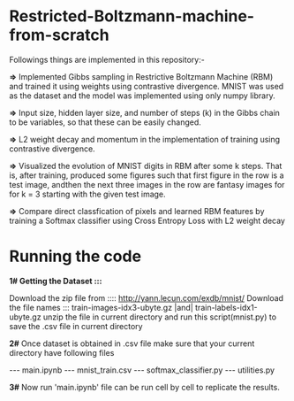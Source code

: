 # Restricted-Boltzmann-machine-from-scratch
Followings things are implemented in this repository:-

<p><b>=></b> Implemented Gibbs sampling in Restrictive Boltzmann Machine (RBM) and trained it using
weights using contrastive divergence. MNIST was used as the dataset and the model was implemented using only numpy library.</p>
<p><b>=></b> Input size, hidden layer size, and number of steps (k) in the Gibbs chain to be variables, so that these can be easily changed.</p>
<p><b>=></b> L2 weight decay and momentum in the implementation of training using contrastive divergence.</p>
<p><b>=></b> Visualized the evolution of MNIST digits in RBM after some k steps. That is, after training, produced some figures such that first figure in the row is a test image, andthen the next three images in the row are fantasy images for for k = 3 starting with the given test image.</p>
<p><b>=></b> Compare direct classfication of pixels and learned RBM features by training a Softmax classifier using Cross Entropy Loss with L2 weight decay</b>

# Running the code

<b>1# Getting the Dataset :::</b>


Download the zip file from  ::::    http://yann.lecun.com/exdb/mnist/
Download the file names  :::  train-images-idx3-ubyte.gz     |and|       train-labels-idx1-ubyte.gz
unzip the file in current directory and run this script(mnist.py) to save the .csv file in current directory




<b>2#</b> Once dataset is obtained in .csv file make sure that your current directory have following files 

   --- main.ipynb
   --- mnist_train.csv
   --- softmax_classifier.py
   --- utilities.py
   
   
<b>3#</b> Now run 'main.ipynb' file can be run cell by cell to replicate the results.
   
   
  

